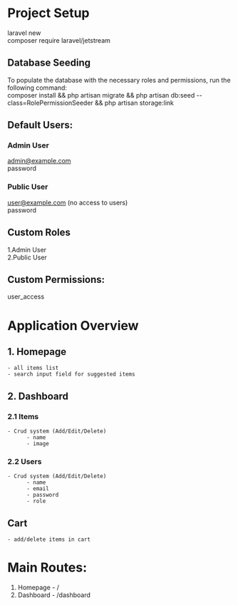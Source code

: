 # Project Setup
laravel new \
composer require laravel/jetstream

## Database Seeding
To populate the database with the necessary roles and permissions, run the following command: \
composer install && php artisan migrate && php artisan db:seed --class=RolePermissionSeeder && php artisan storage:link 

## Default Users:
### Admin User 
admin@example.com \
password

### Public User 
user@example.com (no access to users) \
password

## Custom Roles
1.Admin User \
2.Public User

## Custom Permissions:
user_access

# Application Overview

## 1. Homepage
    - all items list
    - search input field for suggested items

## 2. Dashboard
### 2.1 Items
    - Crud system (Add/Edit/Delete)
          - name
          - image

### 2.2 Users
    - Crud system (Add/Edit/Delete)
          - name
          - email
          - password
          - role

## Cart
    - add/delete items in cart

# Main Routes:

1. Homepage - /
2. Dashboard - /dashboard
